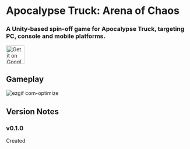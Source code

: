 # Apocalypse Truck: Arena of Chaos

### A Unity-based spin-off game for Apocalypse Truck, targeting PC, console and mobile platforms.

<a href='https://play.google.com/store/apps/details?id=com.threedkit.RollDrop'><img alt='Get it on Google Play' height='50' src='https://www.fcsok.org/wp-content/uploads/2020/04/get-it-on-google-play-badge.png'/></a>

## Gameplay

![ezgif com-optimize](https://github.com/3DKit/RollDrop/assets/101405775/4c9b2c9d-b162-496e-97e0-4d437d63ad25)

## Version Notes

### v0.1.0
Created
